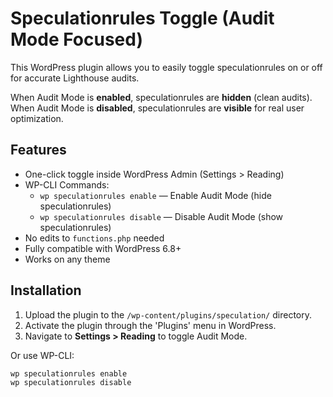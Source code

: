 # Speculationrules Toggle (Audit Mode Focused)

This WordPress plugin allows you to easily toggle speculationrules on or off for accurate Lighthouse audits.

 When Audit Mode is **enabled**, speculationrules are **hidden** (clean audits).  
 When Audit Mode is **disabled**, speculationrules are **visible** for real user optimization.

## Features

- One-click toggle inside WordPress Admin (Settings > Reading)
- WP-CLI Commands: 
  - `wp speculationrules enable` — Enable Audit Mode (hide speculationrules)
  - `wp speculationrules disable` — Disable Audit Mode (show speculationrules)
- No edits to `functions.php` needed
- Fully compatible with WordPress 6.8+
- Works on any theme

## Installation 

1. Upload the plugin to the `/wp-content/plugins/speculation/` directory.
2. Activate the plugin through the 'Plugins' menu in WordPress.
3. Navigate to **Settings > Reading** to toggle Audit Mode.

Or use WP-CLI:

```bash
wp speculationrules enable
wp speculationrules disable
